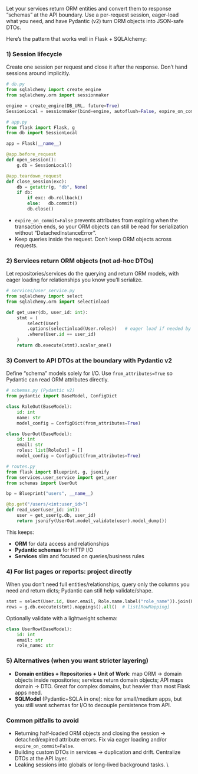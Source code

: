Let your services return ORM entities and convert them to response “schemas” at the API boundary. Use a per-request session, eager-load what you need, and have Pydantic (v2) turn ORM objects into JSON-safe DTOs.

Here’s the pattern that works well in Flask + SQLAlchemy:

### 1) Session lifecycle

Create one session per request and close it after the response. Don’t hand sessions around implicitly.

```python
# db.py
from sqlalchemy import create_engine
from sqlalchemy.orm import sessionmaker

engine = create_engine(DB_URL, future=True)
SessionLocal = sessionmaker(bind=engine, autoflush=False, expire_on_commit=False)  # <- important
```

```python
# app.py
from flask import Flask, g
from db import SessionLocal

app = Flask(__name__)

@app.before_request
def open_session():
    g.db = SessionLocal()

@app.teardown_request
def close_session(exc):
    db = getattr(g, "db", None)
    if db:
        if exc: db.rollback()
        else:   db.commit()
        db.close()
```

* `expire_on_commit=False` prevents attributes from expiring when the transaction ends, so your ORM objects can still be read for serialization without “DetachedInstanceError”.
* Keep queries inside the request. Don’t keep ORM objects across requests.

### 2) Services return ORM objects (not ad-hoc DTOs)

Let repositories/services do the querying and return ORM models, with eager loading for relationships you know you’ll serialize.

```python
# services/user_service.py
from sqlalchemy import select
from sqlalchemy.orm import selectinload

def get_user(db, user_id: int):
    stmt = (
        select(User)
        .options(selectinload(User.roles))   # eager load if needed by the API
        .where(User.id == user_id)
    )
    return db.execute(stmt).scalar_one()
```

### 3) Convert to API DTOs at the boundary with Pydantic v2

Define “schema” models solely for I/O. Use `from_attributes=True` so Pydantic can read ORM attributes directly.

```python
# schemas.py (Pydantic v2)
from pydantic import BaseModel, ConfigDict

class RoleOut(BaseModel):
    id: int
    name: str
    model_config = ConfigDict(from_attributes=True)

class UserOut(BaseModel):
    id: int
    email: str
    roles: list[RoleOut] = []
    model_config = ConfigDict(from_attributes=True)
```

```python
# routes.py
from flask import Blueprint, g, jsonify
from services.user_service import get_user
from schemas import UserOut

bp = Blueprint("users", __name__)

@bp.get("/users/<int:user_id>")
def read_user(user_id: int):
    user = get_user(g.db, user_id)
    return jsonify(UserOut.model_validate(user).model_dump())
```

This keeps:

* **ORM** for data access and relationships
* **Pydantic schemas** for HTTP I/O
* **Services** slim and focused on queries/business rules

### 4) For list pages or reports: project directly

When you don’t need full entities/relationships, query only the columns you need and return dicts; Pydantic can still help validate/shape.

```python
stmt = select(User.id, User.email, Role.name.label("role_name")).join(User.roles)
rows = g.db.execute(stmt).mappings().all()  # list[RowMapping]
```

Optionally validate with a lightweight schema:

```python
class UserRow(BaseModel):
    id: int
    email: str
    role_name: str
```

### 5) Alternatives (when you want stricter layering)

* **Domain entities + Repositories + Unit of Work**: map ORM → domain objects inside repositories; services return domain objects; API maps domain → DTO. Great for complex domains, but heavier than most Flask apps need.
* **SQLModel** (Pydantic+SQLA in one): nice for small/medium apps, but you still want schemas for I/O to decouple persistence from API.

### Common pitfalls to avoid

* Returning half-loaded ORM objects and closing the session → detached/expired attribute errors. Fix via eager loading and/or `expire_on_commit=False`.
* Building custom DTOs in services → duplication and drift. Centralize DTOs at the API layer.
* Leaking sessions into globals or long-lived background tasks.
\